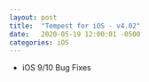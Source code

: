 ```yaml
---
layout: post
title:  "Tempest for iOS - v4.02"
date:   2020-05-19 12:00:01 -0500
categories: iOS
---
```


- iOS 9/10 Bug Fixes

